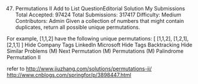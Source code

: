 47. Permutations II   Add to List QuestionEditorial Solution  My Submissions
Total Accepted: 97424
Total Submissions: 317417
Difficulty: Medium
Contributors: Admin
Given a collection of numbers that might contain duplicates, return all possible unique permutations.

For example,
[1,1,2] have the following unique permutations:
[
  [1,1,2],
  [1,2,1],
  [2,1,1]
]
Hide Company Tags LinkedIn Microsoft
Hide Tags Backtracking
Hide Similar Problems (M) Next Permutation (M) Permutations (M) Palindrome Permutation II


refer to
http://www.jiuzhang.com/solutions/permutations-ii/
http://www.cnblogs.com/springfor/p/3898447.html
